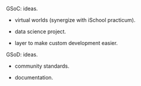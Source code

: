 GSoC: ideas.

* virtual worlds (synergize with iSchool practicum).

* data science project.

* layer to make custom development easier.

GSoD: ideas.

* community standards.

* documentation.
